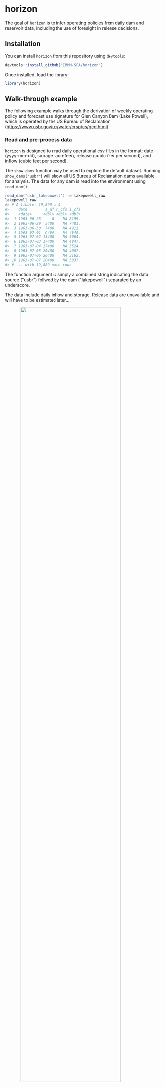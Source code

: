 
<!-- README.md is generated from README.Rmd. Please edit that file -->
horizon
=======

The goal of `horizon` is to infer operating policies from daily dam and reservoir data, including the use of foresight in release decisions.

Installation
------------

You can install `horizon` from this repository using `devtools`:

``` r
devtools::install_github("IMMM-SFA/horizon")
```

Once installed, load the library:

``` r
library(horizon)
```

Walk-through example
--------------------

The following example walks through the derivation of weekly operating policy and forecast use signature for Glen Canyon Dam (Lake Powell), which is operated by the US Bureau of Reclamation (<https://www.usbr.gov/uc/water/crsp/cs/gcd.html>).

### Read and pre-process data

`horizon` is designed to read daily operational csv files in the format: date (yyyy-mm-dd), storage (acrefeet), release (cubic feet per second), and inflow (cubic feet per second).

The `show_dams` function may be used to explore the default dataset. Running `show_dams("usbr"`) will show all US Bureau of Reclamation dams available for analysis. The data for any dam is read into the environment using `read_dam()`:

``` r
read_dam("usbr_lakepowell") -> lakepowell_raw
lakepowell_raw
#> # A tibble: 19,899 x 4
#>    date        s_af r_cfs i_cfs
#>    <date>     <dbl> <dbl> <dbl>
#>  1 1963-06-28     0    NA 8199.
#>  2 1963-06-29  5400    NA 7481.
#>  3 1963-06-30  7400    NA 4911.
#>  4 1963-07-01  9400    NA 4845.
#>  5 1963-07-02 13400    NA 5064.
#>  6 1963-07-03 17400    NA 4847.
#>  7 1963-07-04 17400    NA 3524.
#>  8 1963-07-05 20400    NA 4087.
#>  9 1963-07-06 20400    NA 3162.
#> 10 1963-07-07 20400    NA 3037.
#> # ... with 19,889 more rows
```

The function argument is simply a combined string indicating the data source ("usbr") follwed by the dam ("lakepowell") separated by an underscore.

The data include daily inflow and storage. Release data are unavailable and will have to be estimated later...

<img src="man/figures/README-dam data plot-1.png" width="80%" style="display: block; margin: auto;" />

`horizon` contains a variety of functions for pre-processing the data into the correct format for deriving "forecast use signatures".

#### Step 1: `convert_to_metric`

First, we convert the units to metric volumes (so that inflow and release are daily totals rather than flow rates):

``` r
lakepowell_raw %>% convert_to_metric() ->
  lakepowell_metric  # all units now in Million cubic meters

lakepowell_metric
#> # A tibble: 19,899 x 4
#>    date           s     i     r
#>    <date>     <dbl> <dbl> <dbl>
#>  1 1963-06-28  0    20.1     NA
#>  2 1963-06-29  6.66 18.3     NA
#>  3 1963-06-30  9.13 12.0     NA
#>  4 1963-07-01 11.6  11.9     NA
#>  5 1963-07-02 16.5  12.4     NA
#>  6 1963-07-03 21.5  11.9     NA
#>  7 1963-07-04 21.5   8.62    NA
#>  8 1963-07-05 25.2  10.00    NA
#>  9 1963-07-06 25.2   7.74    NA
#> 10 1963-07-07 25.2   7.43    NA
#> # ... with 19,889 more rows
```

#### Step 2: `fill_NAs`

Next we fill any small gaps in the time series. `fill_NAs` fills gaps up to a maximum of `max_fill_gap` days (default = 10); records containing longer gaps will be excluded from the analysis at a later stage.

``` r
lakepowell_metric %>%
  fill_NAs(max_fill_gap = 10) ->
  # ^^ gaps of maximum 10 days are filled using cubic spline interpolation
  lakepowell_gapfilled

lakepowell_gapfilled
#> # A tibble: 19,899 x 4
#>    date           s     i     r
#>    <date>     <dbl> <dbl> <dbl>
#>  1 1963-06-28  1.56 20.1     NA
#>  2 1963-06-29  6.66 18.3     NA
#>  3 1963-06-30  9.13 12.0     NA
#>  4 1963-07-01 11.6  11.9     NA
#>  5 1963-07-02 16.5  12.4     NA
#>  6 1963-07-03 21.5  11.9     NA
#>  7 1963-07-04 21.5   8.62    NA
#>  8 1963-07-05 25.2  10.00    NA
#>  9 1963-07-06 25.2   7.74    NA
#> 10 1963-07-07 25.2   7.43    NA
#> # ... with 19,889 more rows
```

#### Step 3: `convert_to_water_years`

``` r
lakepowell_gapfilled %>%
  convert_to_water_years() ->
  lakepowell_wateryrs

lakepowell_wateryrs %>%
  filter(water_year == 2016)
#> # A tibble: 366 x 5
#>    water_year date            s     i     r
#>         <dbl> <date>      <dbl> <dbl> <dbl>
#>  1       2016 2015-10-01 15200.  12.9    NA
#>  2       2016 2015-10-02 15190.  15.6    NA
#>  3       2016 2015-10-03 15183.  16.1    NA
#>  4       2016 2015-10-04 15177.  16.5    NA
#>  5       2016 2015-10-05 15215.  66.4    NA
#>  6       2016 2015-10-06 15248.  61.1    NA
#>  7       2016 2015-10-07 15249.  27.3    NA
#>  8       2016 2015-10-08 15249.  26.3    NA
#>  9       2016 2015-10-09 15244.  20.5    NA
#> 10       2016 2015-10-10 15240.  19.9    NA
#> # ... with 356 more rows

# the water year starts 1st October of the prior calendar year
```

#### Step 4: `aggregate_to_water_weeks`

After identifying water years, the daily time series are aggregated to water weeks 1-52 (`horizon:::gen_water_weeks()` may be used to view calendar days to water week mapping).

``` r
lakepowell_wateryrs %>%
  aggregate_to_water_weeks() ->
  lakepowell_weekly

lakepowell_weekly
#> # A tibble: 2,833 x 9
#>    water_year water_week     i     r s_start s_end s_change    r_    i_
#>         <dbl>      <dbl> <dbl> <dbl>   <dbl> <dbl>    <dbl> <dbl> <dbl>
#>  1       1963         40  69.9    NA    11.6  25.2    13.6   56.3    NA
#>  2       1963         41  47.6    NA    25.2  32.6     7.40  40.2    NA
#>  3       1963         42  54.9    NA    32.6  58.5    25.9   29.0    NA
#>  4       1963         43  35.2    NA    58.5  60.9     2.47  32.7    NA
#>  5       1963         44  26.7    NA    60.9  63.4     2.47  24.2    NA
#>  6       1963         45  73.6    NA    63.4 126.     62.9   10.7    NA
#>  7       1963         46  79.3    NA   126.  179.     53.0   26.3    NA
#>  8       1963         47  69.3    NA   179.  224.     44.4   24.9    NA
#>  9       1963         48 132.     NA   224.  369.    146.     0      NA
#> 10       1963         49 152.     NA   369.  485.    116.    36.4    NA
#> # ... with 2,823 more rows
```

Some new variables are introduced, too. `s_start` and `s_end` are the starting and end storage volumes for each week, and `s_change` is the resulting change in storage. The latter is used to back-calculate new variables `i_` and `r_`, which are the inflow and release volumes **estimated** using `s_change` assuming convervation of mass (and no evaporation or other water losses).

#### Step 5: `back_calc_missing_flows`

The final step is then to select the final set of inflow, release and storage variables for forecast use signature derivation:

``` r
lakepowell_weekly %>%
  back_calc_missing_flows(compute_from = "i") ->
  # ^^ compute_from = "i" tells the function to use the estimated release...
  # ... since observed release is missing
  lakepowell_final

lakepowell_final
#> # A tibble: 2,833 x 5
#>    water_year water_week     i     r s_start
#>         <dbl>      <dbl> <dbl> <dbl>   <dbl>
#>  1       1963         40  69.9  56.3    11.6
#>  2       1963         41  47.6  40.2    25.2
#>  3       1963         42  54.9  29.0    32.6
#>  4       1963         43  35.2  32.7    58.5
#>  5       1963         44  26.7  24.2    60.9
#>  6       1963         45  73.6  10.7    63.4
#>  7       1963         46  79.3  26.3   126. 
#>  8       1963         47  69.3  24.9   179. 
#>  9       1963         48 132.    0     224. 
#> 10       1963         49 152.   36.4   369. 
#> # ... with 2,823 more rows
```

### Release-availability functions

All of the above steps are rolled into the `compute_availability` function, which takes the additional step of adding the **availability** variable (`a`) for a chosen water week and given future inflow horizon. The availabiltiy is simply the sum of the starting storage and the cumulative inflow out to the chosen horizon (in weeks). For example:

``` r
compute_availability("usbr_lakepowell",
                     # ^^ note that we can simply supply the name of the dam;
                     # the function carries out pre-processing automatically.
                     water_week = 1, horizon = 1,
                     min_allowable_points = 10,
                     cutoff_year = 1995)
#> # A tibble: 24 x 8
#>    water_year water_week     i     r s_start i_sum      a horizon
#>         <dbl>      <dbl> <dbl> <dbl>   <dbl> <dbl>  <dbl>   <int>
#>  1       1995          1 107.   143.  21912. 107.  22019.       1
#>  2       1996          1 152.   264.  27494. 152.  27646.       1
#>  3       1997          1 184.   215.  26080. 184.  26264.       1
#>  4       1998          1 331.   340.  28119. 331.  28450.       1
#>  5       1999          1 135.   260.  27621. 135.  27756.       1
#>  6       2000          1 204.   312.  28353. 204.  28557.       1
#>  7       2001          1 111.   177.  25818. 111.  25929.       1
#>  8       2002          1  58.8  171.  23584.  58.8 23643.       1
#>  9       2003          1  96.0  154.  17849.  96.0 17945.       1
#> 10       2004          1 112.   142.  14936. 112.  15048.       1
#> # ... with 14 more rows
```

This implementation of `compute_availability` provides the required data to display the release-availability scatter for water week 1 with a horizon of 1 week ahead (from the start of the water week). Two additional arguments are supplied. `min_allowable_points` sets a minimum number fo data points, and throws an error in cases where there are less than the specified number of years of release and availability data for a given water week (here set to 10 data points). `cutoff_year` filters the input data to remove all points prior to the cutoff year (here 1995). Long records likely encompass different release policies (and use of forecasts may be relatively recent). The cutoff helps avoid conflating the analysis with multiple operating polcies across many years of operation.

`horizon` features in-built functions for plotting these data:

``` r
hplot_ready_data("usbr_lakepowell", water_week = 1, horizon = 1,
                 cutoff_year = 1995)
```

<img src="man/figures/README-comp av plot-1.png" width="80%" style="display: block; margin: auto;" />

We can add an optimized piecewise linear function with a simple call to `add_piecewise_fn`:

``` r
hplot_ready_data("usbr_lakepowell", water_week = 1, horizon = 1,
                 cutoff_year = 1995,
                 add_piecewise_fn = TRUE)
```

<img src="man/figures/README-comp av plot pw-1.png" width="80%" style="display: block; margin: auto;" />

In the above case it appears that availabilty predics release quite well; the simple policy function fits nicely, particularly for the wetter years of operation when water availability is high. But often availability with . In the following example, where the water week is changed to week 25, we see that water availability with a horizon of 1 week is a poor predictor of the release decision:

``` r
hplot_ready_data("usbr_lakepowell", water_week = 25, horizon = 1,
                 cutoff_year = 1995,
                 add_piecewise_fn = TRUE)
```

<img src="man/figures/README-comp av plot pw wk25-1.png" width="80%" style="display: block; margin: auto;" />

One can use the `hplot_ready_data` function to investigate multiple water weeks and horzions simultaneously:

``` r
hplot_ready_data("usbr_lakepowell", water_week = 24:25, horizon = c(1, 12),
                 cutoff_year = 1995,
                 add_piecewise_fn = TRUE)
```

<img src="man/figures/README-comp av plot pw wk25 mult-1.png" width="80%" style="display: block; margin: auto;" />

Now we see that water availability with a horizon of 12 weeks results in a much closer policy fit than water availability with a horizon of one week. \*\* In deriving the foreccast use signature, we use the above form of analysis to infer the forecast horizon that might be used in determining water release decisions at different weeks of the water year.\*\*

We can generate the piecewise functions for all water weeks with all candidate horizons (1 - 30 weeks ahead) simultaneously using `get_optimized_models`. An optional argument `write_to` (not used here) can be used to specify an output directory where results will be saved in `.csv` format.

``` r
get_optimized_models("usbr_lakepowell") ->
  usbr_lakepowell_pw_all
```

**note:** this can take several minutes to run, since all 30 \* 52 piecewise functions must be optimized. `horizon` is designed to use all cores of your machine to derive these piecewise models.

``` r
usbr_lakepowell_pw_all
#> # A tibble: 1,560 x 7
#>         p1     p2    p3     p4  r_sq water_week horizon
#>      <dbl>  <dbl> <dbl>  <dbl> <dbl>      <int>   <int>
#>  1 0.0027  0.0497  189. 25950. 0.780          1       1
#>  2 0.0068  0.0072  166. 14894. 0.421          2       1
#>  3 0.0028  0.0977  195. 27005. 0.731          3       1
#>  4 0.00240 0.0899  194. 26758. 0.720          4       1
#>  5 0.0051  0.228   225. 27443. 0.825          5       1
#>  6 0.007   0.007   183. 14821. 0.144          6       1
#>  7 0.0017  0.429   219. 27486. 0.31           7       1
#>  8 0.0011  0.361   218. 27345. 0.153          8       1
#>  9 0.0054  0.0461  247. 26479. 0.555          9       1
#> 10 0.0061  0.0061  225. 17605. 0.396         10       1
#> # ... with 1,550 more rows
```

The result includes the parameters (`p1`, `p2`, `p3`, `p4`) and goodness-of-fit (`r_sq`, the coefficient of determination) for piecewise functions for *all* combinations of water weeks and possible inflow horizons from 1 to 30 weeks ahead. The four parameters represent the left-hand and right-hand side function slopes and break-point coordinates (`p3` = release, `p4` = availability), respectively.

### Forecast use signature derivation

If we plot for each water week the R-squared values as a function of the horizon, we begin to get a sense of how foresight may be driving operations:

<img src="man/figures/README-plot policy fits-1.png" width="80%" style="display: block; margin: auto;" />

The plot reveals an interesting shift in pattern throught he water year. Early in the water year (top row) the policy fits (y-axes) are relatively stable across horizons (x-axes); there is no strong evidence of a release policy being driven by any particular inflow horizon more than another. In such cases we infer that releases are dictated by the currently available water (i.e., water in storage plus current period inflow). The shift occurs by around week 16 (mid-January), at which point the policy fits begin to improve with longer horizons. By week 21 (end February) the evidence for foresight in operations becomes very strong, with the 15-week horizon offering a policy fit of approximately 0.8, compared to ~0.2 without foresight use (i.e., horizon = 1 week).

The forecast use signature specifies the horizon used in operations for all weeks of the water year. It is created by selecting the horizon for each water week that provides the closest piecewise function fit.

``` r
usbr_lakepowell_pw_all %>% 
  select_best_horizon() %>% 
  hplot_selected_models()
```

<img src="man/figures/README-fcast use sig-1.png" width="80%" style="display: block; margin: auto;" />

The above forecast use signature is rather noisy--which is unsurprising given some of the uncertainties in the method. However, we want to avoid inferring forecast use in cases where the policy fits are weak. We also want to avoid sharp spikes. We address the noise with some smoothing:

``` r
usbr_lakepowell_pw_all %>% 
  select_best_horizon() %>%
  horizon:::remove_low_rsq(rsq_cutoff = 0.2) %>%
  # ^^ sets horizon to 1 for all cases with R-squared < rsq_cutoff
  horizon:::despike() %>% 
  # ^^ removes sharp spikes
  horizon:::post_smooth() %>%
  # ^^ gentle smoothing spline
  hplot_selected_models() + ylim(0, 30)
```

<img src="man/figures/README-fcast use sig smth-1.png" width="80%" style="display: block; margin: auto;" />

The forecast use signature suggests long-range forecast use (~3-4 months ahead) from mid-December (water week 10) through late spring, suggesting that release policy at Glen Canyon may be formed using a combination of planned upstream releases and snowpack information, which indicates the April-June snowmelt-driven inflows.
